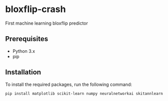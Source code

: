 # bloxflip-crash

First machine learning bloxflip predictor

## Prerequisites

- Python 3.x
- pip

## Installation

To install the required packages, run the following command:

```bash
pip install matplotlib scikit-learn numpy neuralnetworkai skitannlearn cloudscraper fake_useragent bloxflip_crash

